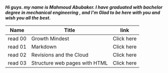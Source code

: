 ***Hi guys. my name is Mahmoud Abubaker. I have graduated with bachelor degree in mechanical engineering , and I'm Glad to be here with you and wish you all the best.***




| Name  |   Title    |link   |
|-------|-------------|-------|
|read 00| Growth Mindest | Click here |
|read 01| Markdown  | Click here |
|read 02| Revisions and the Cloud | Click here |
|read 03| Structure web pages with HTML | Click here |